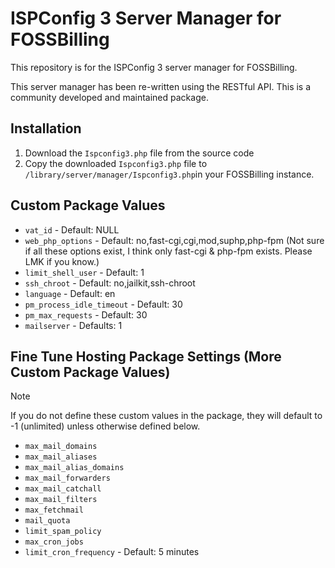# ISPConfig 3 Server Manager for FOSSBilling

This repository is for the ISPConfig 3 server manager for FOSSBilling.

This server manager has been re-written using the RESTful API. This is a community developed and maintained package.

## Installation

1. Download the `Ispconfig3.php` file from the source code
2. Copy the downloaded `Ispconfig3.php` file to `/library/server/manager/Ispconfig3.php`in your FOSSBilling instance.

## Custom Package Values

- `vat_id` - Default: NULL
- `web_php_options` - Default: no,fast-cgi,cgi,mod,suphp,php-fpm (Not sure if all these options exist, I think only
  fast-cgi & php-fpm exists. Please LMK if you know.)
- `limit_shell_user` - Default: 1
- `ssh_chroot` - Default: no,jailkit,ssh-chroot
- `language` - Default: en
- `pm_process_idle_timeout` - Default: 30
- `pm_max_requests` - Default: 30
- `mailserver` - Defaults: 1

## Fine Tune Hosting Package Settings (More Custom Package Values)

> [!NOTE]  
> If you do not define these custom values in the package, they will default to -1 (unlimited) unless otherwise defined
> below.

- `max_mail_domains`
- `max_mail_aliases`
- `max_mail_alias_domains`
- `max_mail_forwarders`
- `max_mail_catchall`
- `max_mail_filters`
- `max_fetchmail`
- `mail_quota`
- `limit_spam_policy`
- `max_cron_jobs`
- `limit_cron_frequency` - Default: 5 minutes
